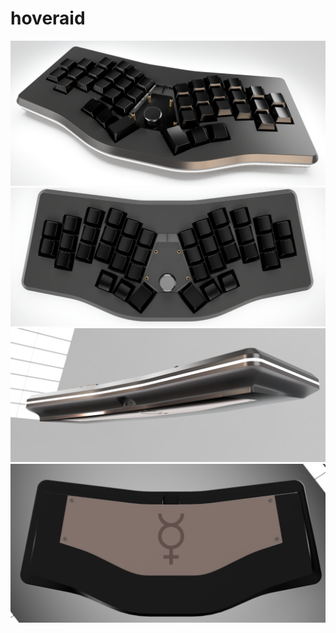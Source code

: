 # hoveraid

![front](https://github.com/freya-irl/hoveraid/blob/main/pictures/front.PNG)
![top](https://github.com/freya-irl/hoveraid/blob/main/pictures/top.png)
![back view](https://github.com/freya-irl/hoveraid/blob/main/pictures/port.PNG)
![weight](https://github.com/freya-irl/hoveraid/blob/main/pictures/bottom%20weight.PNG)
